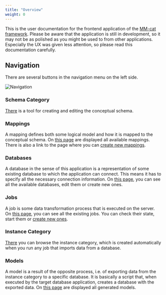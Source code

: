 ```yaml
---
title: "Overview"
weight: 0
---
```


This is the user documentation for the frontend application of the [MM-cat framework](https://gitlab.mff.cuni.cz/contosp/evolution-management). Please be aware that the application is still in development, so it may not be as polished as you might be used to from other applications. Especially the UX was given less attention, so please read this documentation carefully.

## Navigation

There are several buttons in the navigation menu on the left side.

![Navigation](/mmcat-docs/img/navigation.png)

### Schema Category

[There](schemaCategoryEditor.md) is a tool for creating and editing the conceptual schema.

### Mappings

A mapping defines both some logical model and how it is mapped to the conceptual schema. On [this page](mappings.md) are displayed all available mappings. There is also a link to the page where you can [create new mappings]().

### Databases

A database in the sense of this application is a representation of some existing database to which the application can connect. This means it has to specify all the necessary connection information. On [this page](databases.md), you can see all the available databases, edit them or create new ones.

### Jobs

A job is some data transformation process that is executed on the server. On [this page](jobs.md), you can see all the existing jobs. You can check their state, start them or [create new ones]().

### Instance Category

[There]() you can browse the instance category, which is created automatically when you run any job that imports data from a database.

### Models

A model is a result of the opposite process, i.e. of exporting data from the instance category to a specific database. It is basically a script that, when executed by the target database application, creates a database with the exported data. On [this page](models.md) are displayed all generated models.
